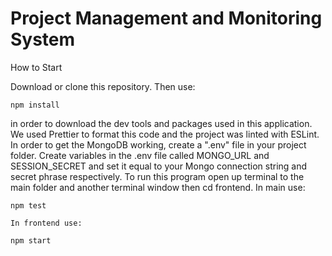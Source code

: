 # Project Management and Monitoring System

How to Start

Download or clone this repository. Then use:
```shell
npm install
```
in order to download the dev tools and packages used in this application. We used Prettier to format this code and the project was linted with ESLint. In order to get the MongoDB working, create a ".env" file in your project folder. Create variables in the .env file called MONGO_URL and SESSION_SECRET and set it equal to your Mongo connection string and secret phrase respectively. To run this program open up terminal to the main folder and another terminal window then cd frontend. In main use:

```shell
npm test
```


```shell
In frontend use:

npm start

```



